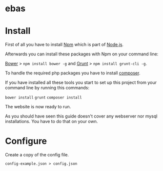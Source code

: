 ebas
====

# Install

First of all you have to install [Npm](https://www.npmjs.org/) which is part of [Node.js](http://www.nodejs.org/).

Afterwards you can install these packages with Npm on your command line:

[Bower](http://bower.io/) > `npm install bower -g` and
[Grunt](http://gruntjs.com/) > `npm install grunt-cli -g`.


To handle the required php packages you have to install [composer](https://getcomposer.org).

If you have installed all these tools you start to set up this project from your command line by running this commands:

`bower install`
`grunt`
`composer install`

The website is now ready to run.

As you should have seen this guide doesn't cover any webserver nor mysql installations. You have to do that on your own.

# Configure

Create a copy of the config file.

`config-example.json > config.json`
